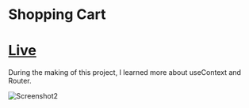 # Shopping Cart

# [Live](https://shopping-cart-theta-one.vercel.app/cart)

During the making of this project, I learned more about useContext and Router.

![Screenshot2](https://user-images.githubusercontent.com/30230586/175558961-1a99c7a3-2cb7-4481-be14-c6cfb3a75fd8.png)
